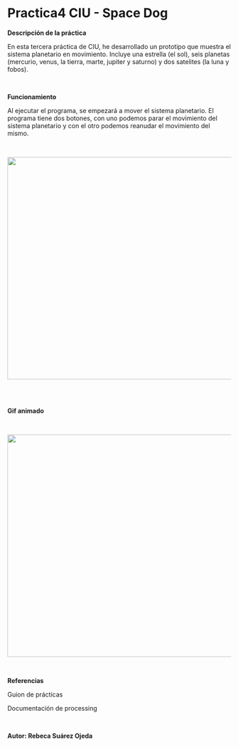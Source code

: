 # Practica4 CIU - Space Dog

<p><b> Descripción de la práctica </b></p>

En esta tercera práctica de CIU, he desarrollado un prototipo que muestra el sistema planetario en movimiento. Incluye una estrella (el sol), seis planetas (mercurio, venus, la tierra, marte, jupiter y saturno) y dos satelites (la luna y fobos).


<br>
<p><b> Funcionamiento </b></p>

Al ejecutar el programa, se empezará a mover el sistema planetario. El programa tiene dos botones, con uno podemos parar el movimiento del sistema planetario y con el otro podemos reanudar el movimiento del mismo.

<br>
<p align="center">
  <img width="750" height="500" src="https://user-images.githubusercontent.com/72138219/155897551-869391ad-2c09-407b-a8cd-38a99b86eb3b.PNG">
</p>
<br>

<br>
<p><b> Gif animado  </b></p>
<br>
<p align="center">
  <img width="750" height="500" src="https://user-images.githubusercontent.com/72138219/156951674-0ca93541-35de-479e-a1b9-8a85c1974cb7.gif">
</p>
<br>

<p><b> Referencias </b></p>
<p>Guion de prácticas</p>
<p>Documentación de processing</p>

<br>
<p><b> Autor: Rebeca Suárez Ojeda </b></p>
